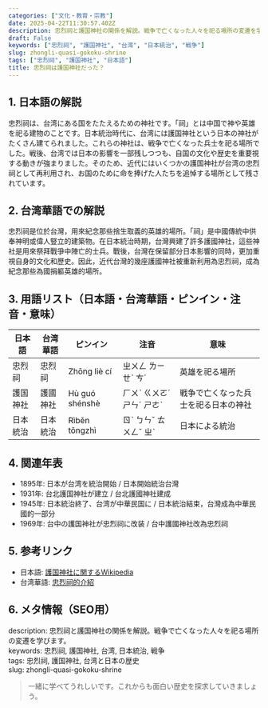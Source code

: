 ```yaml
---
categories: ["文化・教育・宗教"]
date: 2025-04-22T11:30:57.402Z
description: 忠烈祠と護国神社の関係を解説。戦争で亡くなった人々を祀る場所の変遷を学びます。
draft: False
keywords: ["忠烈祠", "護国神社", "台湾", "日本統治", "戦争"]
slug: zhongli-quasi-gokoku-shrine
tags: ["忠烈祠", "護国神社", "日本語"]
title: 忠烈祠は護国神社だった？
---
```




## 1. 日本語の解説
忠烈祠は、台湾にある国をたたえるための神社です。「祠」とは中国で神や英雄を祀る建物のことです。日本統治時代に、台湾には護国神社という日本の神社がたくさん建てられました。これらの神社は、戦争で亡くなった兵士を祀る場所でした。戦後、台湾では日本の影響を一部残しつつも、自国の文化や歴史を重要視する動きが強まりました。そのため、近代にはいくつかの護国神社が台湾の忠烈祠として再利用され、お国のために命を捧げた人たちを追悼する場所として残されています。

## 2. 台湾華語での解説
忠烈祠是位於台灣，用來紀念那些捨生取義的英雄的場所。「祠」是中國傳統中供奉神明或偉人豎立的建築物。在日本統治時期，台灣興建了許多護國神社，這些神社是用來祭拜戰爭中陣亡的士兵。戰後，台灣在保留部分日本影響的同時，更加重視自身的文化和歷史。因此，近代台灣的幾座護國神社被重新利用為忠烈祠，成為紀念那些為國捐軀英雄的場所。

## 3. 用語リスト（日本語・台湾華語・ピンイン・注音・意味）

| 日本語   | 台湾華語   | ピンイン     | 注音   | 意味                   |
|----------|------------|-------------|--------|------------------------|
| 忠烈祠   | 忠烈祠   | Zhōng liè cí| ㄓㄨㄥ ㄌㄧㄝˋ ㄘˊ | 英雄を祀る場所         |
| 護国神社 | 護國神社 | Hù guó shénshè | ㄏㄨˋ ㄍㄨㄛˊ ㄕㄣˊ ㄕㄜˋ | 戦争で亡くなった兵士を祀る日本の神社 |
| 日本統治 | 日本統治 | Rìběn tǒngzhì  | ㄖˋ ㄅㄣˇ ㄊㄨㄥˇ ㄓˋ | 日本による統治           |

## 4. 関連年表

- 1895年: 日本が台湾を統治開始 / 日本開始統治台灣
- 1931年: 台北護国神社が建立 / 台北護國神社建成
- 1945年: 日本統治終了、台湾が中華民国に / 日本統治結束，台灣成為中華民國的一部分
- 1969年: 台中の護国神社が忠烈祠に改装 / 台中護國神社改為忠烈祠

## 5. 参考リンク

- 日本語: [護国神社に関するWikipedia](https://ja.wikipedia.org/wiki/護国神社)
- 台湾華語: [忠烈祠的介紹](https://zh.wikipedia.org/wiki/忠烈祠)

## 6. メタ情報（SEO用）

description: 忠烈祠と護国神社の関係を解説。戦争で亡くなった人々を祀る場所の変遷を学びます。  
keywords: 忠烈祠, 護国神社, 台湾, 日本統治, 戦争  
tags: 忠烈祠, 護国神社, 台湾と日本の歴史  
slug: zhongli-quasi-gokoku-shrine

>一緒に学べてうれしいです。これからも面白い歴史を探求していきましょう。